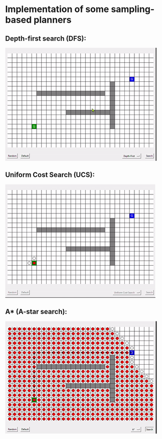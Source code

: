 # Implementation of some sampling-based planners

## Depth-first search (DFS):
![](implementation/DFS.gif)

## Uniform Cost Search (UCS):
![](implementation/BFS.gif)

## A* (A-star search):
![](implementation/Astar.gif)

